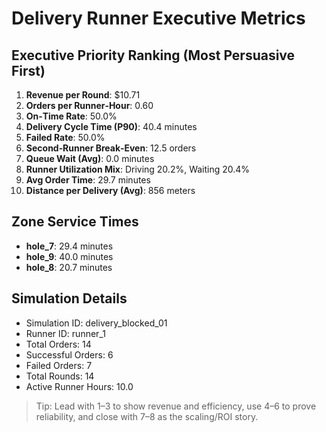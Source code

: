 # Delivery Runner Executive Metrics

## Executive Priority Ranking (Most Persuasive First)
1. **Revenue per Round**: $10.71
2. **Orders per Runner‑Hour**: 0.60
3. **On‑Time Rate**: 50.0%
4. **Delivery Cycle Time (P90)**: 40.4 minutes
5. **Failed Rate**: 50.0%
6. **Second‑Runner Break‑Even**: 12.5 orders
7. **Queue Wait (Avg)**: 0.0 minutes
8. **Runner Utilization Mix**: Driving 20.2%, Waiting 20.4%
9. **Avg Order Time**: 29.7 minutes
10. **Distance per Delivery (Avg)**: 856 meters

## Zone Service Times
- **hole_7**: 29.4 minutes
- **hole_9**: 40.0 minutes
- **hole_8**: 20.7 minutes


## Simulation Details
- Simulation ID: delivery_blocked_01
- Runner ID: runner_1
- Total Orders: 14
- Successful Orders: 6
- Failed Orders: 7
- Total Rounds: 14
- Active Runner Hours: 10.0

> Tip: Lead with 1–3 to show revenue and efficiency, use 4–6 to prove reliability, and close with 7–8 as the scaling/ROI story.
